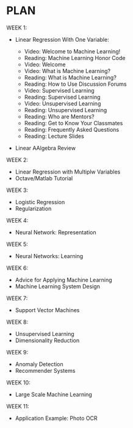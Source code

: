 # PLAN


WEEK 1: 

- Linear Regression With One Variable:
	- Video: Welcome to Machine Learning!
	- Reading: Machine Learning Honor Code
	- Video: Welcome
	- Video: What is Machine Learning?
	- Reading: What is Machine Learning?
	- Reading: How to Use Discussion Forums
	- Video: Supervised Learning
	- Reading: Supervised Learning
	- Video: Unsupervised Learning
	- Reading: Unsupervised Learning
	- Reading: Who are Mentors?
	- Reading: Get to Know Your Classmates
	- Reading: Frequently Asked Questions
	- Reading: Lecture Slides


- Linear AAlgebra Review

WEEK 2:

- Linear Regression with Multiplw Variables
- Octave/Matlab Tutorial

WEEK 3:

- Logistic Regression
- Regularization

WEEK 4:

- Neural Network: Representation

WEEK 5:

- Neural Networks: Learning

WEEK 6:

- Advice for Applying Machine Learning
- Machine Learning System Design

WEEK 7:

- Support Vector Machines

WEEK 8:

- Unsupervised Learning
- Dimensionality Reduction

WEEK 9:

- Anomaly Detection
- Recommender Systems

WEEK 10:

- Large Scale Machine Learning

WEEK 11:

- Application Example: Photo OCR



